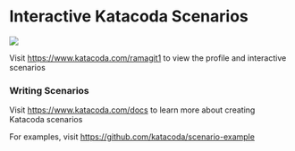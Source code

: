 # Interactive Katacoda Scenarios

[![](http://shields.katacoda.com/katacoda/ramagit1/count.svg)](https://www.katacoda.com/ramagit1 "Get your profile on Katacoda.com")

Visit https://www.katacoda.com/ramagit1 to view the profile and interactive scenarios

### Writing Scenarios
Visit https://www.katacoda.com/docs to learn more about creating Katacoda scenarios

For examples, visit https://github.com/katacoda/scenario-example

